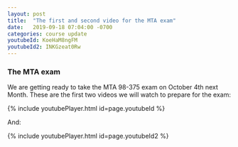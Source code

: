 ```yaml
---
layout: post
title:  "The first and second video for the MTA exam"
date:   2019-09-18 07:04:00 -0700
categories: course update
youtubeId: KoeHaM8ngFM
youtubeId2: INKGzeat0Rw
---
```


### The MTA exam

We are getting ready to take the MTA 98-375 exam on October 4th next Month. These are the first two videos we will watch to prepare for the exam:

{% include youtubePlayer.html id=page.youtubeId %}

And:

{% include youtubePlayer.html id=page.youtubeId2 %}
